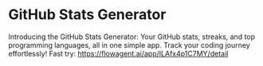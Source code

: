 # GitHub Stats Generator
Introducing the GitHub Stats Generator: Your GitHub stats, streaks, and top programming languages, all in one simple app. Track your coding journey effortlessly!
Fast try: https://flowagent.ai/app/ILAfx4p1C7MY/detail

